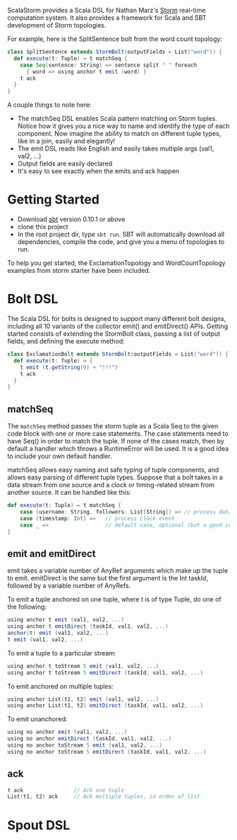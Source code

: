 ScalaStorm provides a Scala DSL for Nathan Marz's [Storm](https://github.com/nathanmarz/storm) real-time computation system. It also provides a framework for Scala and SBT development of Storm topologies.

For example, here is the SplitSentence bolt from the word count topology:

```scala
class SplitSentence extends StormBolt(outputFields = List("word")) {
  def execute(t: Tuple) = t matchSeq {
    case Seq(sentence: String) => sentence split " " foreach
      { word => using anchor t emit (word) }
    t ack
  }
}
```

A couple things to note here:

* The matchSeq DSL enables Scala pattern matching on Storm tuples.  Notice how it gives you a nice way to name and identify the type of each component.  Now imagine the ability to match on different tuple types, like in a join, easily and elegantly!
* The emit DSL reads like English and easily takes multiple args (val1, val2, ...)
* Output fields are easily declared
* It's easy to see exactly when the emits and ack happen

Getting Started
===============

* Download [sbt](https://github.com/harrah/xsbt/wiki) version 0.10.1 or above
* clone this project
* In the root project dir, type `sbt run`.  SBT will automatically download all dependencies, compile the code, and give you a menu of topologies to run.

To help you get started, the ExclamationTopology and WordCountTopology examples from storm starter have been included.

Bolt DSL
========
The Scala DSL for bolts is designed to support many different bolt designs, including all 10 variants of the collector emit() and emitDirect() APIs.  Getting started consists of extending the StormBolt class, passing a list of output fields, and defining the execute method:

```scala
class ExclamationBolt extends StormBolt(outputFields = List("word")) {
  def execute(t: Tuple) = {
    t emit (t.getString(0) + "!!!")
    t ack
  }
}
```

matchSeq
--------
The `matchSeq` method passes the storm tuple as a Scala Seq to the given code block with one or more case statements. The case statements need to have Seq() in order to match the tuple.  If none of the cases match, then by default a handler which throws a RuntimeError will be used.  It is a good idea to include your own default handler.

matchSeq allows easy naming and safe typing of tuple components, and allows easy parsing of different tuple types.  Suppose that a bolt takes in a data stream from one source and a clock or timing-related stream from another source. It can be handled like this:

```scala
def execute(t: Tuple) = t matchSeq {
	case (username: String, followers: List[String]) => // process data
	case (timestamp: Int) =>   // process clock event
	case _ =>                  // default case, optional (but a good idea)
}
```

emit and emitDirect
-------------------
emit takes a variable number of AnyRef arguments which make up the tuple to emit.  emitDirect is the same but the first argument is the Int taskId, followed by a variable number of AnyRefs.

To emit a tuple anchored on one tuple, where t is of type Tuple, do one of the following:
```scala
using anchor t emit (val1, val2, ...)
using anchor t emitDirect (taskId, val1, val2, ...)
anchor(t) emit (val1, val2, ...)
t emit (val1, val2, ...)
```

To emit a tuple to a particular stream:
```scala
using anchor t toStream 5 emit (val1, val2, ...)
using anchor t toStream 5 emitDirect (taskId, val1, val2, ...)
```

To emit anchored on multiple tuples:
```scala
using anchor List(t1, t2) emit (val1, val2, ...)
using anchor List(t1, t2) emitDirect (taskId, val1, val2, ...)
```

To emit unanchored:
```scala
using no anchor emit (val1, val2, ...)
using no anchor emitDirect (taskId, val1, val2, ...)
using no anchor toStream 5 emit (val1, val2, ...)
using no anchor toStream 5 emitDirect (taskId, val1, val2, ...)
```

ack
---
```scala
t ack                // Ack one tuple
List(t1, t2) ack     // Ack multiple tuples, in order of list
```

Spout DSL
=========